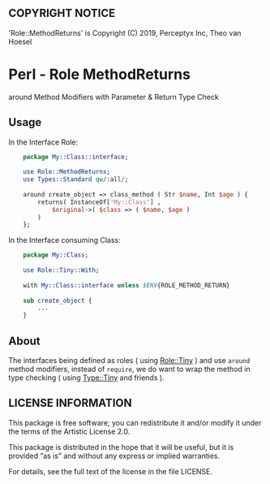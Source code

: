 ## COPYRIGHT NOTICE

'Role::MethodReturns' is Copyright (C) 2019, Perceptyx Inc, Theo van Hoesel

# Perl - Role MethodReturns

around Method Modifiers with Parameter & Return Type Check

## Usage


In the Interface Role:

```perl
    package My::Class::interface;
    
    use Role::MethodReturns;
    use Types::Standard qw/:all/;
    
    around create_object => class_method ( Str $name, Int $age ) {
        returns( InstanceOf['My::Class'] ,
            $original->( $class => ( $name, $age )
        )
    };
```

In the Interface consuming Class:

```perl
    package My::Class;
    
    use Role::Tiny::With;
    
    with My::Class::interface unless $ENV{ROLE_METHOD_RETURN}
    
    sub create_object {
        ...
    }
```

## About

The interfaces being defined as roles
( using [Role::Tiny](https://metacpan.org/pod/Role::Tiny) )
and use `around` method modifiers, instead of `require`, we do want to wrap the
method in type checking
( using [Type::Tiny](https://metacpan.org/pod/Type::Tiny) and friends ).


## LICENSE INFORMATION

This package is free software; you can redistribute it and/or modify it under
the terms of the Artistic License 2.0.

This package is distributed in the hope that it will be useful, but it is
provided “as is” and without any express or implied warranties.

For details, see the full text of the license in the file LICENSE.
